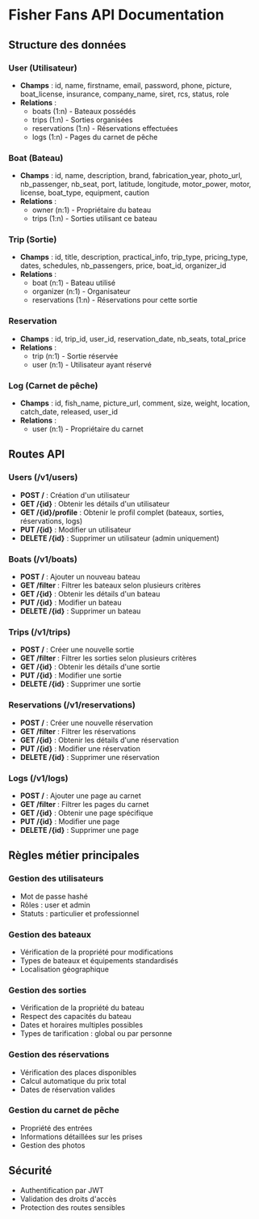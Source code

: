 # Fisher Fans API Documentation

## Structure des données

### User (Utilisateur)
- **Champs** : id, name, firstname, email, password, phone, picture, boat_license, insurance, company_name, siret, rcs, status, role
- **Relations** :
  - boats (1:n) - Bateaux possédés
  - trips (1:n) - Sorties organisées
  - reservations (1:n) - Réservations effectuées
  - logs (1:n) - Pages du carnet de pêche

### Boat (Bateau)
- **Champs** : id, name, description, brand, fabrication_year, photo_url, nb_passenger, nb_seat, port, latitude, longitude, motor_power, motor, license, boat_type, equipment, caution
- **Relations** :
  - owner (n:1) - Propriétaire du bateau
  - trips (1:n) - Sorties utilisant ce bateau

### Trip (Sortie)
- **Champs** : id, title, description, practical_info, trip_type, pricing_type, dates, schedules, nb_passengers, price, boat_id, organizer_id
- **Relations** :
  - boat (n:1) - Bateau utilisé
  - organizer (n:1) - Organisateur
  - reservations (1:n) - Réservations pour cette sortie

### Reservation
- **Champs** : id, trip_id, user_id, reservation_date, nb_seats, total_price
- **Relations** :
  - trip (n:1) - Sortie réservée
  - user (n:1) - Utilisateur ayant réservé

### Log (Carnet de pêche)
- **Champs** : id, fish_name, picture_url, comment, size, weight, location, catch_date, released, user_id
- **Relations** :
  - user (n:1) - Propriétaire du carnet

## Routes API

### Users (/v1/users)
- **POST /** : Création d'un utilisateur
- **GET /{id}** : Obtenir les détails d'un utilisateur
- **GET /{id}/profile** : Obtenir le profil complet (bateaux, sorties, réservations, logs)
- **PUT /{id}** : Modifier un utilisateur
- **DELETE /{id}** : Supprimer un utilisateur (admin uniquement)

### Boats (/v1/boats)
- **POST /** : Ajouter un nouveau bateau
- **GET /filter** : Filtrer les bateaux selon plusieurs critères
- **GET /{id}** : Obtenir les détails d'un bateau
- **PUT /{id}** : Modifier un bateau
- **DELETE /{id}** : Supprimer un bateau

### Trips (/v1/trips)
- **POST /** : Créer une nouvelle sortie
- **GET /filter** : Filtrer les sorties selon plusieurs critères
- **GET /{id}** : Obtenir les détails d'une sortie
- **PUT /{id}** : Modifier une sortie
- **DELETE /{id}** : Supprimer une sortie

### Reservations (/v1/reservations)
- **POST /** : Créer une nouvelle réservation
- **GET /filter** : Filtrer les réservations
- **GET /{id}** : Obtenir les détails d'une réservation
- **PUT /{id}** : Modifier une réservation
- **DELETE /{id}** : Supprimer une réservation

### Logs (/v1/logs)
- **POST /** : Ajouter une page au carnet
- **GET /filter** : Filtrer les pages du carnet
- **GET /{id}** : Obtenir une page spécifique
- **PUT /{id}** : Modifier une page
- **DELETE /{id}** : Supprimer une page

## Règles métier principales

### Gestion des utilisateurs
- Mot de passe hashé
- Rôles : user et admin
- Statuts : particulier et professionnel

### Gestion des bateaux
- Vérification de la propriété pour modifications
- Types de bateaux et équipements standardisés
- Localisation géographique

### Gestion des sorties
- Vérification de la propriété du bateau
- Respect des capacités du bateau
- Dates et horaires multiples possibles
- Types de tarification : global ou par personne

### Gestion des réservations
- Vérification des places disponibles
- Calcul automatique du prix total
- Dates de réservation valides

### Gestion du carnet de pêche
- Propriété des entrées
- Informations détaillées sur les prises
- Gestion des photos

## Sécurité
- Authentification par JWT
- Validation des droits d'accès
- Protection des routes sensibles